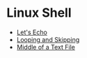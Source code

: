 # Linux Shell


-	[Let's Echo](https://github.com/Aby-Sebastian/Hackerrank-Codes/blob/add-c/Linux%20Shell/Let's%20Echo.sh)
-	[Looping and Skipping](https://github.com/Aby-Sebastian/Hackerrank-Codes/blob/add-c/Linux%20Shell/Looping%20and%20Skipping.sh)
-	[Middle of a Text File](https://github.com/Aby-Sebastian/Hackerrank-Codes/blob/add-c/Linux%20Shell/Middle%20of%20a%20Text%20File.sh)
